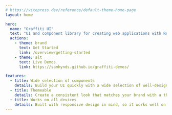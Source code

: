 ```yaml
---
# https://vitepress.dev/reference/default-theme-home-page
layout: home

hero:
  name: "Graffiti UI"
  text: "UI and component library for creating web applications with React"
  actions:
    - theme: brand
      text: Get Started
      link: /overview/getting-started
    - theme: alt
      text: Live Demos
      link: https://samhynds.github.io/graffiti-demos/

features:
  - title: Wide selection of components
    details: Build your UI quickly with a wide selection of well-designed components
  - title: Themeable
    details: Create a consistent look that matches your brand with a themeable design system
  - title: Works on all devices
    details: Built with responsive design in mind, so it works well on all devices
---
```

